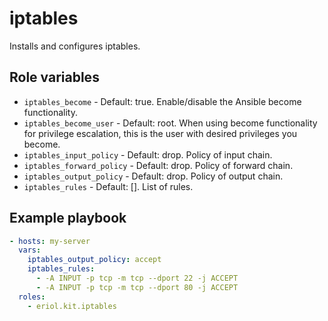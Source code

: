 # iptables

Installs and configures iptables.

## Role variables

* `iptables_become` - Default: true. Enable/disable the Ansible become
  functionality.
* `iptables_become_user` - Default: root. When using become functionality for
  privilege escalation, this is the user with desired privileges you become.
* `iptables_input_policy` - Default: drop. Policy of input chain.
* `iptables_forward_policy` - Default: drop. Policy of forward chain.
* `iptables_output_policy` - Default: drop. Policy of output chain.
* `iptables_rules` - Default: []. List of rules.

## Example playbook

```yaml
- hosts: my-server
  vars:
    iptables_output_policy: accept
    iptables_rules:
      - -A INPUT -p tcp -m tcp --dport 22 -j ACCEPT
      - -A INPUT -p tcp -m tcp --dport 80 -j ACCEPT
  roles:
    - eriol.kit.iptables
```

